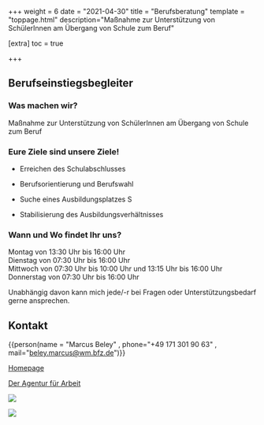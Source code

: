 +++
weight = 6
date = "2021-04-30"
title = "Berufsberatung"
template = "toppage.html"
description="Maßnahme zur Unterstützung von SchülerInnen am Übergang von Schule zum Beruf"

[extra]
toc = true

+++

## Berufseinstiegsbegleiter

### Was machen wir?

Maßnahme zur Unterstützung von SchülerInnen am Übergang von Schule zum Beruf

### Eure Ziele sind unsere Ziele!

- Erreichen des Schulabschlusses

- Berufsorientierung und Berufswahl

- Suche eines Ausbildungsplatzes S

- Stabilisierung des Ausbildungsverhältnisses

### Wann und Wo findet Ihr uns?

Montag von 13:30 Uhr bis 16:00 Uhr  
Dienstag von 07:30 Uhr bis 16:00 Uhr  
Mittwoch von 07:30 Uhr bis 10:00 Uhr und 13:15 Uhr bis 16:00 Uhr  
Donnerstag von 07:30 Uhr bis 16:00 Uhr  

Unabhängig davon kann mich jede/-r bei Fragen oder Unterstützungsbedarf gerne ansprechen.

## Kontakt
{{person(name = "Marcus Beley" , phone="+49 171 301 90 63" , mail="beley.marcus@wm.bfz.de")}}

[Homepage](www.gfi-ggmbh.de)

[Der Agentur für Arbeit](https://www.arbeitsagentur.de/vor-ort/weilheim/content/1533726520811?pk_campaign=schulwebsite)

![](infos/berufsberatung/images/Bildschirm­foto-2023-02-01-um-21.01.08-1024x167.png)

![](infos/berufsberatung/images/Bildschirm­foto-2023-02-01-um-21.00.47-1024x139.png)
